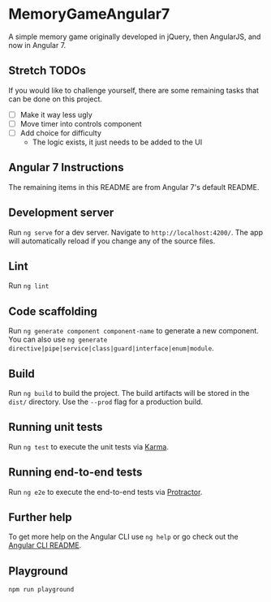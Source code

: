 # MemoryGameAngular7

A simple memory game originally developed in jQuery, then AngularJS, and now in Angular 7.

## Stretch TODOs
If you would like to challenge yourself, there are some remaining tasks that can be done on this project.
- [   ] Make it way less ugly
- [   ] Move timer into controls component
- [   ] Add choice for difficulty
    - The logic exists, it just needs to be added to the UI

## Angular 7 Instructions
The remaining items in this README are from Angular 7's default README.

## Development server

Run `ng serve` for a dev server. Navigate to `http://localhost:4200/`. The app will automatically reload if you change any of the source files.

## Lint

Run `ng lint`

## Code scaffolding

Run `ng generate component component-name` to generate a new component. You can also use `ng generate directive|pipe|service|class|guard|interface|enum|module`.

## Build

Run `ng build` to build the project. The build artifacts will be stored in the `dist/` directory. Use the `--prod` flag for a production build.

## Running unit tests

Run `ng test` to execute the unit tests via [Karma](https://karma-runner.github.io).

## Running end-to-end tests

Run `ng e2e` to execute the end-to-end tests via [Protractor](http://www.protractortest.org/).

## Further help

To get more help on the Angular CLI use `ng help` or go check out the [Angular CLI README](https://github.com/angular/angular-cli/blob/master/README.md).

## Playground
`npm run playground`